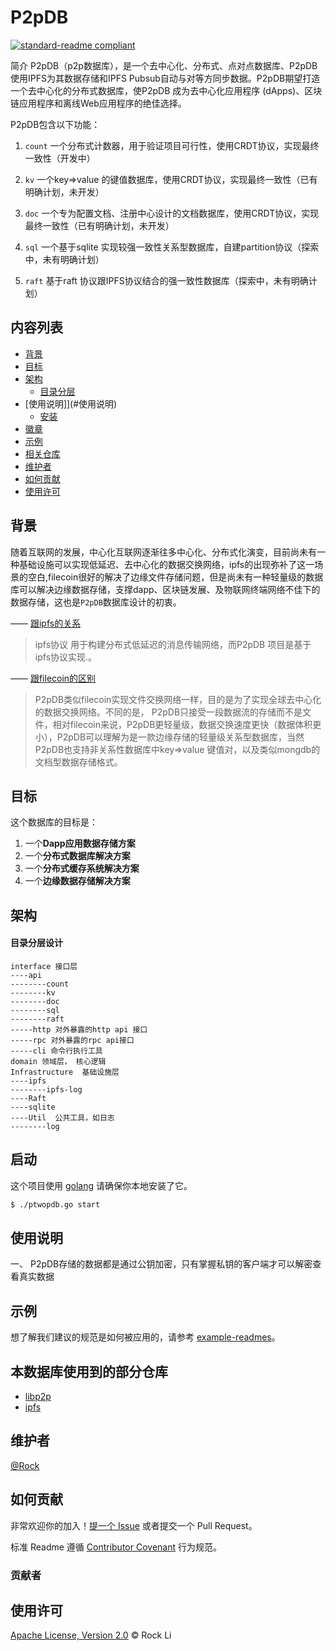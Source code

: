 

# P2pDB

[![standard-readme compliant](https://img.shields.io/badge/readme%20style-standard-brightgreen.svg?style=flat-square)](https://github.com/RichardLitt/standard-readme)

简介
    P2pDB（p2p数据库），是一个去中心化、分布式、点对点数据库、P2pDB使用IPFS为其数据存储和IPFS Pubsub自动与对等方同步数据。P2pDB期望打造一个去中心化的分布式数据库，使P2pDB 成为去中心化应用程序 (dApps)、区块链应用程序和离线Web应用程序的绝佳选择。

P2pDB包含以下功能：

1. `count` 一个分布式计数器，用于验证项目可行性，使用CRDT协议，实现最终一致性（开发中）

2. `kv`   一个key=>value 的键值数据库，使用CRDT协议，实现最终一致性（已有明确计划，未开发）

3. `doc`  一个专为配置文档、注册中心设计的文档数据库，使用CRDT协议，实现最终一致性（已有明确计划，未开发）

4. `sql`   一个基于sqlite  实现较强一致性关系型数据库，自建partition协议（探索中，未有明确计划）

5. `raft`   基于raft  协议跟IPFS协议结合的强一致性数据库（探索中，未有明确计划）

## 内容列表

- [背景](#背景)
- [目标](#目标)
- [架构](#架构)
	- [目录分层](#目录分层)
- [使用说明]](#使用说明)
	- [安装](#安装)
- [徽章](#徽章)
- [示例](#示例)
- [相关仓库](#相关仓库)
- [维护者](#维护者)
- [如何贡献](#如何贡献)
- [使用许可](#使用许可)

## 背景
 随着互联网的发展，中心化互联网逐渐往多中心化、分布式化演变，目前尚未有一种基础设施可以实现低延迟、去中心化的数据交换网络，ipfs的出现弥补了这一场景的空白,filecoin很好的解决了边缘文件存储问题，但是尚未有一种轻量级的数据库可以解决边缘数据存储，支撑dapp、区块链发展、及物联网终端网络不佳下的数据存储，这也是`P2pDB`数据库设计的初衷。
 
    
—— [跟ipfs的关系](https://www.ipfs.io/)    

> ipfs协议 用于构建分布式低延迟的消息传输网络，而P2pDB 项目是基于ipfs协议实现.。

—— [跟filecoin的区别](https://filecoin.io/)
> P2pDB类似filecoin实现文件交换网络一样，目的是为了实现全球去中心化的数据交换网络。不同的是， P2pDB只接受一段数据流的存储而不是文件，相对filecoin来说，P2pDB更轻量级，数据交换速度更快（数据体积更小），P2pDB可以理解为是一款边缘存储的轻量级关系型数据库，当然P2pDB也支持非关系性数据库中key=>value 键值对，以及类似mongdb的文档型数据存储格式。



## 目标
 这个数据库的目标是：

1. 一个**Dapp应用数据存储方案**
2. 一个**分布式数据库解决方案**
3. 一个**分布式缓存系统解决方案**
4. 一个**边缘数据存储解决方案**


## 架构

#### 目录分层设计
```
interface 接口层
----api
--------count
--------kv
--------doc
--------sql
--------raft
-----http 对外暴露的http api 接口
-----rpc 对外暴露的rpc api接口
-----cli 命令行执行工具
domain 领域层， 核心逻辑
Infrastructure	基础设施层
----ipfs
--------ipfs-log
----Raft
----sqlite
----Util  公共工具，如日志
--------log
```


## 启动

这个项目使用 [golang](hhttps://golang.org) 请确保你本地安装了它。

```sh
$ ./ptwopdb.go start
```

## 使用说明
一、 P2pDB存储的数据都是通过公钥加密，只有掌握私钥的客户端才可以解密查看真实数据



## 示例

想了解我们建议的规范是如何被应用的，请参考 [example-readmes](example-readmes/)。



## 本数据库使用到的部分仓库

- [libp2p](https://github.com/libp2p/go-libp2p) 
- [ipfs](https://github.com/ipfs/go-ipfs)

## 维护者

[@Rock](https://github.com/Rock-liyi)

## 如何贡献

非常欢迎你的加入！[提一个 Issue](https://github.com/Rock-liyi/ptwopdb) 或者提交一个 Pull Request。


标准 Readme 遵循 [Contributor Covenant](http://contributor-covenant.org/version/1/3/0/) 行为规范。

### 贡献者

<!-- 感谢以下参与项目的人：
<a href="graphs/contributors"><img src="https://opencollective.com/standard-readme/contributors.svg?width=890&button=false" /></a> -->


## 使用许可

[Apache License, Version 2.0](LICENSE) © Rock Li












